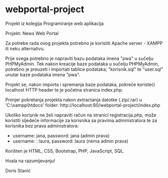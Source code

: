 # webportal-project
Projekt iz kolegija Programiranje web aplikacija

Projekt: News Web Portal

Za potrebe rada ovog projekta potrebno je koristiti Apache server - XAMPP ili neku alternativu.

Prije svega potrebno je napraviti bazu podataka imena "pwa" u sučelju PHPMyAdmin.
Tek nakon kreacije baze podataka u sučelju PHPMyAdmin, potrebno je preuzeti i importati tablice podataka; "korisnik.sql" te "user.sql" unutar baze podataka imena "pwa".

Projekt se, nakon importa i spremanja baze podataka, pokreće koristeći localhost HTTP header te je početna stranica index.php.

Primjer pokretanja projekta nakon extractanja datotke (.zip/.rar) u 'C:\xampp\htdocs' folder:
http://localhost:80/webportal-project/index.php

Ukoliko korisnik ne želi napraviti račun na stranici registracija.php, može koristiti sljedeće informacije za korisnika sa pravima administratora te za korisnika bez prava administratora:

- username: jana, password: jana (admin prava)
- username: : laura, password: laura (nema admin prava)

Korišten je HTML, CSS, Bootstrap, PHP, JavaScript, SQL.

Hvala na razumijevanju!

Doris Stanić



